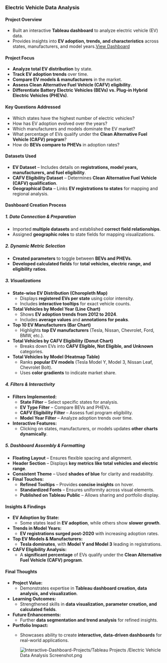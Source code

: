 ### **Electric Vehicle Data Analysis**  

#### **Project Overview**  
- Built an interactive **Tableau dashboard** to analyze electric vehicle (EV) data.  
- Provides insights into **EV adoption, trends, and characteristics** across states, manufacturers, and model years.<a href="https://github.com/AshrithaGaniga/Interactive-Dashboard-Projects/blob/main/Tableau%20Projects/Electric%20Vehicle%20Data%20Analysis%20Screenshot.png">View Dashboard </a>

#### **Project Focus**  
- **Analyze total EV distribution** by state.  
- **Track EV adoption trends** over time.  
- **Compare EV models & manufacturers** in the market.  
- **Assess Clean Alternative Fuel Vehicle (CAFV) eligibility**.  
- **Differentiate Battery Electric Vehicles (BEVs) vs. Plug-in Hybrid Electric Vehicles (PHEVs)**.  

#### **Key Questions Addressed**  
- Which states have the highest number of electric vehicles?  
- How has EV adoption evolved over the years?  
- Which manufacturers and models dominate the EV market?  
- What percentage of EVs qualify under the **Clean Alternative Fuel Vehicle (CAFV) program**?  
- How do **BEVs compare to PHEVs** in adoption rates?  

#### **Datasets Used**  
- **EV Dataset** – Includes details on **registrations, model years, manufacturers, and fuel eligibility**.  
- **CAFV Eligibility Dataset** – Determines **Clean Alternative Fuel Vehicle (CAFV) qualification**.  
- **Geographical Data** – Links **EV registrations to states** for mapping and regional analysis.  

#### **Dashboard Creation Process**  

##### **1. Data Connection & Preparation**  
- Imported **multiple datasets** and established **correct field relationships**.  
- Assigned **geographic roles** to state fields for mapping visualizations.  

##### **2. Dynamic Metric Selection**  
- **Created parameters** to toggle between **BEVs and PHEVs**.  
- **Developed calculated fields** for **total vehicles, electric range, and eligibility ratios**.  

##### **3. Visualizations**  
- **State-wise EV Distribution (Choropleth Map)**  
  - Displays **registered EVs per state** using color intensity.  
  - Includes **interactive tooltips** for exact vehicle counts.  
- **Total Vehicles by Model Year (Line Chart)**  
  - Shows **EV adoption trends from 2012 to 2024**.  
  - Includes **average values** and **annotations for peaks**.  
- **Top 10 EV Manufacturers (Bar Chart)**  
  - Highlights **top EV manufacturers** (Tesla, Nissan, Chevrolet, Ford, BMW, etc.).  
- **Total Vehicles by CAFV Eligibility (Donut Chart)**  
  - Breaks down EVs into **CAFV Eligible, Not Eligible, and Unknown** categories.  
- **Total Vehicles by Model (Heatmap Table)**  
  - Ranks **popular EV models** (Tesla Model Y, Model 3, Nissan Leaf, Chevrolet Bolt).  
  - Uses **color gradients** to indicate market share.  

##### **4. Filters & Interactivity**  
- **Filters Implemented:**  
  - **State Filter** – Select specific states for analysis.  
  - **EV Type Filter** – Compare BEVs and PHEVs.  
  - **CAFV Eligibility Filter** – Assess fuel program eligibility.  
  - **Model Year Filter** – Analyze adoption trends over time.  
- **Interactive Features:**  
  - Clicking on states, manufacturers, or models updates **other charts dynamically**.  

##### **5. Dashboard Assembly & Formatting**  
- **Floating Layout** – Ensures flexible spacing and alignment.  
- **Header Section** – Displays **key metrics like total vehicles and electric range**.  
- **Consistent Theme** – Used **shades of blue** for clarity and readability.  
- **Final Touches:**  
  - **Refined Tooltips** – Provides **concise insights** on hover.  
  - **Standardized Fonts** – Ensures uniformity across visual elements.  
  - **Published on Tableau Public** – Allows sharing and portfolio display.  

#### **Insights & Findings**  
- **EV Adoption by State:**  
  - Some states lead in **EV adoption**, while others show **slower growth**.  
- **Trends in Model Years:**  
  - **EV registrations surged post-2020** with increasing adoption rates.  
- **Top EV Models & Manufacturers:**  
  - **Tesla dominates**, with **Model Y and Model 3** leading in registrations.  
- **CAFV Eligibility Analysis:**  
  - A **significant percentage** of EVs qualify under the **Clean Alternative Fuel Vehicle (CAFV) program**.  

#### **Final Thoughts**  
- **Project Value:**  
  - Demonstrates expertise in **Tableau dashboard creation, data analysis, and visualization**.  
- **Learning Outcomes:**  
  - Strengthened skills in **data visualization, parameter creation, and calculated fields**.  
- **Future Enhancements:**  
  - Further **data segmentation and trend analysis** for refined insights.  
- **Portfolio Impact:**  
  - Showcases ability to create **interactive, data-driven dashboards** for real-world applications.
 
    ![Interactive-Dashboard-Projects/Tableau Projects
/Electric Vehicle Data Analysis Screenshot.png](https://github.com/AshrithaGaniga/Interactive-Dashboard-Projects/blob/main/Tableau%20Projects/Electric%20Vehicle%20Data%20Analysis%20Screenshot.png)
